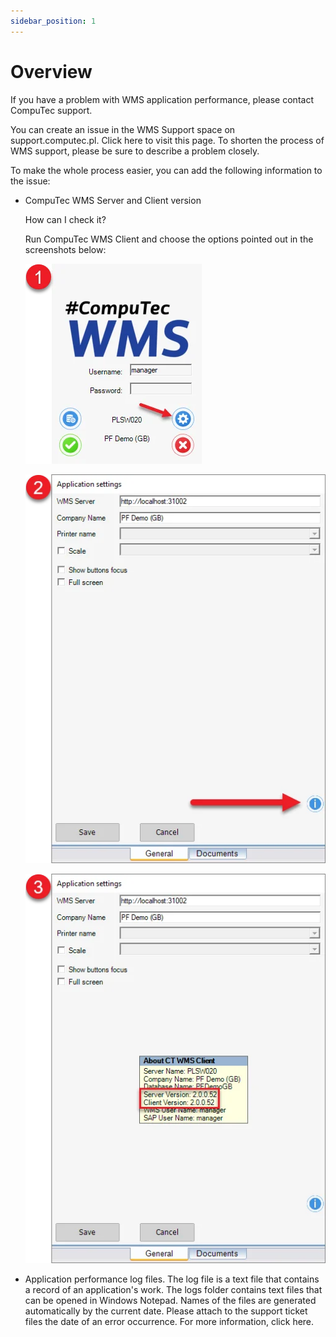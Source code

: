 ```yaml
---
sidebar_position: 1
---
```


# Overview

If you have a problem with WMS application performance, please contact CompuTec support.

You can create an issue in the WMS Support space on support.computec.pl. Click here to visit this page. To shorten the process of WMS support, please be sure to describe a problem closely.

To make the whole process easier, you can add the following information to the issue:

- CompuTec WMS Server and Client version

    How can I check it?

    Run CompuTec WMS Client and choose the options pointed out in the screenshots below:

    ![Media](./media/main-form.webp)

    ![Media](./media/info.webp)

    ![Media](./media/version.webp)
- Application performance log files. The log file is a text file that contains a record of an application's work. The logs folder contains text files that can be opened in Windows Notepad. Names of the files are generated automatically by the current date. Please attach to the support ticket files the date of an error occurrence. For more information, click here.
